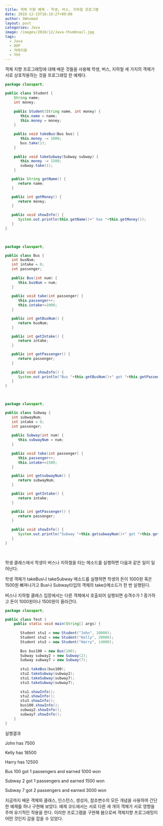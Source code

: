```yaml
---
title: 객체 지향 예제 - 학생, 버스, 지하철 프로그램
date: 2018-12-15T16:19:27+09:00
author: SWnomad
layout: post
categories: Java
image: /images/2018/12/Java-thumbnail.jpg
tags:
  - Java
  - OOP
  - 객체지향
  - 자바
---
```

객체 지향 프로그래밍에 대해 배운 것들을 사용해 학생, 버스, 지하철 세 가지의 객체가 서로 상호작용하는 것을 프로그래밍 한 예제다.

~~~ java
package classpart;

public class Student {
    String name;
    int money;
    
    public Student(String name, int money) {
       this.name = name;
       this.money = money;
    }
    
    public void takeBus(Bus bus) {
       this.money -= 1000;
       bus.take(1);
    }
    
    public void takeSubway(Subway subway) {
       this.money -= 1500;
       subway.take(1);
    }

   public String getName() {
      return name;
   }

   public int getMoney() {
      return money;
   }
   
   public void showInfo() {
      System.out.println(this.getName()+" has "+this.getMoney());
   }
}
~~~

&nbsp;

~~~ java
package classpart;

public class Bus {
   int busNum;
   int intake = 0;
   int passenger;
   
   public Bus(int num) {
      this.busNum = num;
   }
   
   public void take(int passenger) {
      this.passenger++;
      this.intake+=1000;
   }

   public int getBusNum() {
      return busNum;
   }

   public int getIntake() {
      return intake;
   }

   public int getPassenger() {
      return passenger;
   }
   
   public void showInfo() {
      System.out.println("Bus "+this.getBusNum()+" got "+this.getPassenger()+" passengers and earned "+this.getIntake()+" won");
   }
}
~~~

&nbsp;

~~~ java
package classpart;

public class Subway {
   int subwayNum;
   int intake = 0;
   int passenger;
   
   public Subway(int num) {
      this.subwayNum = num;
   }
   
   public void take(int passenger) {
      this.passenger++;
      this.intake+=1500;
   }

   public int getsubwayNum() {
      return subwayNum;
   }

   public int getIntake() {
      return intake;
   }

   public int getPassenger() {
      return passenger;
   }
   
   public void showInfo() {
      System.out.println("Subway "+this.getsubwayNum()+" got "+this.getPassenger()+" passengers and earned "+this.getIntake()+" won");
   }
}
~~~

&nbsp;

학생 클래스에서 학생이 버스나 지하철을 타는 메소드를 실행하면 다음과 같은 일이 일어난다.

학생 객체가 takeBus나 takeSubway 메소드를 실행하면 학생의 돈이 1000원 혹은 1500원 빠져나가고 Bus나 Subway타입의 객체의 take()메소드가 한 번 실행된다.

버스나 지하철 클래스 입장에서는 다른 객체에서 호출되어 실행되면 승객수가 1 증가하고 돈이 1000원이나 1500원이 올라간다.

~~~ java
package classpart;

public class Test {
    public static void main(String[] args) {
       
       Student stu1 = new Student("John", 10000);
       Student stu2 = new Student("Kelly", 20000);
       Student stu3 = new Student("Harry", 14000);
       
       Bus bus100 = new Bus(100);
       Subway subway2 = new Subway(2);
       Subway subway7 = new Subway(7);
       
       stu1.takeBus(bus100);
       stu2.takeSubway(subway2);
       stu1.takeSubway(subway7);
       stu3.takeSubway(subway7);
       
       stu1.showInfo();
       stu2.showInfo();
       stu3.showInfo();
       bus100.showInfo();
       subway2.showInfo();
       subway7.showInfo();    
    }
}
~~~

실행결과

John has 7500


Kelly has 18500


Harry has 12500


Bus 100 got 1 passengers and earned 1000 won


Subway 2 got 1 passengers and earned 1500 won


Subway 7 got 2 passengers and earned 3000 won


 

지금까지 배운 객체와 클래스, 인스턴스, 생성자, 참조변수의 모든 개념을 사용하여 간단한 예제를 하나 구현해 보았다. 예제 코드에서는 서로 다른 세 개의 객체가 서로 영향을 주며 유기적인 작용을 한다. 이러한 프로그램을 구현해 봄으로써 객체지향 프로그래밍이 어떤 것인지 감을 잡을 수 있었다.